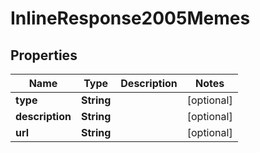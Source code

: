 

# InlineResponse2005Memes


## Properties

Name | Type | Description | Notes
------------ | ------------- | ------------- | -------------
**type** | **String** |  |  [optional]
**description** | **String** |  |  [optional]
**url** | **String** |  |  [optional]



